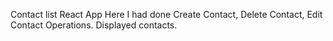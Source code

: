 Contact list React App 
Here I had done Create Contact, Delete Contact, Edit Contact Operations.
Displayed contacts.